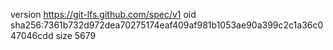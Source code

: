 version https://git-lfs.github.com/spec/v1
oid sha256:7361b732d972dea70275174eaf409af981b1053ae90a399c2c1a36c047046cdd
size 5679
